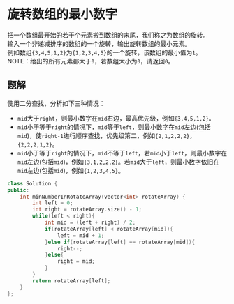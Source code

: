 # 旋转数组的最小数字

把一个数组最开始的若干个元素搬到数组的末尾，我们称之为数组的旋转。  
输入一个非递减排序的数组的一个旋转，输出旋转数组的最小元素。  
例如数组`{3,4,5,1,2}`为`{1,2,3,4,5}`的一个旋转，该数组的最小值为`1`。  
NOTE：给出的所有元素都大于`0`，若数组大小为`0`，请返回`0`。  

## 题解

使用二分查找，分析如下三种情况：

- `mid`大于`right`，则最小数字在`mid`右边，最高优先级，例如`{3,4,5,1,2}`。
- `mid`小于等于`right`的情况下，`mid`等于`left`，则最小数字在`mid`左边(包括`mid`)，使`right-1`进行顺序查找，优先级第二，例如`{2,1,2,2,2}`，`{2,2,2,1,2}`。
- `mid`小于等于`right`的情况下，`mid`不等于`left`，若`mid`小于`left`，则最小数字在`mid`左边(包括`mid`)，例如`{3,1,2,2,2}`。若`mid`大于`left`，则最小数字依旧在`mid`左边(包括`mid`)，例如`{1,2,3,4,5}`。

```cpp
class Solution {
public:
    int minNumberInRotateArray(vector<int> rotateArray) {
        int left = 0;
        int right = rotateArray.size() - 1;
        while(left < right){
            int mid = (left + right) / 2;
            if(rotateArray[left] < rotateArray[mid]){
                left = mid + 1;
            }else if(rotateArray[left] == rotateArray[mid]){
                right--;
            }else{
                right = mid;
            }
        }
        return rotateArray[left];
    }
};
```
